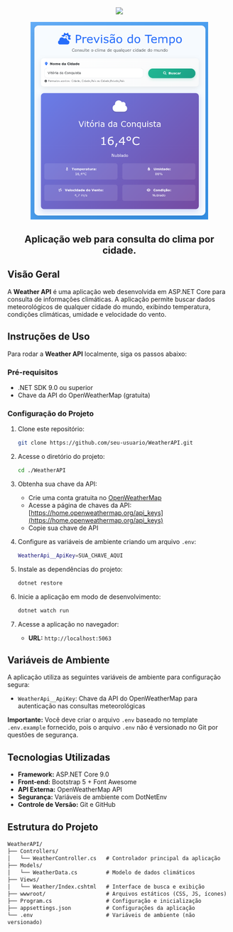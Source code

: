<div align="center">
  <img src="https://readme-typing-svg.demolab.com?font=Fira+Code&size=50&duration=3000&pause=200&color=3B82F6&center=true&vCenter=true&multiline=true&random=false&width=800&height=100&lines=Weather+API" />
</div>

<p align="center">
  <img src="docs/assets/weatherapi.png" alt="WeatherAPI Screenshot" width="400" />
</p>

<h2 align="center">Aplicação web para consulta do clima por cidade.</h2>

## **Visão Geral**

A **Weather API** é uma aplicação web desenvolvida em ASP.NET Core para consulta de informações climáticas. A aplicação permite buscar dados meteorológicos de qualquer cidade do mundo, exibindo temperatura, condições climáticas, umidade e velocidade do vento.

## **Instruções de Uso**

Para rodar a **Weather API** localmente, siga os passos abaixo:

### **Pré-requisitos**

- .NET SDK 9.0 ou superior
- Chave da API do OpenWeatherMap (gratuita)

### **Configuração do Projeto**

1. Clone este repositório:

   ```bash
   git clone https://github.com/seu-usuario/WeatherAPI.git
   ```

2. Acesse o diretório do projeto:

   ```bash
   cd ./WeatherAPI
   ```

3. Obtenha sua chave da API:

   - Crie uma conta gratuita no [OpenWeatherMap](https://openweathermap.org/api)
   - Acesse a página de chaves da API: [https://home.openweathermap.org/api_keys](https://home.openweathermap.org/api_keys)
   - Copie sua chave de API

4. Configure as variáveis de ambiente criando um arquivo `.env`:

   ```bash
   WeatherApi__ApiKey=SUA_CHAVE_AQUI
   ```

5. Instale as dependências do projeto:

   ```bash
   dotnet restore
   ```

6. Inicie a aplicação em modo de desenvolvimento:

   ```bash
   dotnet watch run
   ```

7. Acesse a aplicação no navegador:
   - **URL:** `http://localhost:5063`

## **Variáveis de Ambiente**

A aplicação utiliza as seguintes variáveis de ambiente para configuração segura:

- `WeatherApi__ApiKey`: Chave da API do OpenWeatherMap para autenticação nas consultas meteorológicas

**Importante:** Você deve criar o arquivo `.env` baseado no template `.env.example` fornecido, pois o arquivo `.env` não é versionado no Git por questões de segurança.

## **Tecnologias Utilizadas**

- **Framework:** ASP.NET Core 9.0
- **Front-end:** Bootstrap 5 + Font Awesome
- **API Externa:** OpenWeatherMap API
- **Segurança:** Variáveis de ambiente com DotNetEnv
- **Controle de Versão:** Git e GitHub

## **Estrutura do Projeto**

```
WeatherAPI/
├── Controllers/
│   └── WeatherController.cs   # Controlador principal da aplicação
├── Models/
│   └── WeatherData.cs         # Modelo de dados climáticos
├── Views/
│   └── Weather/Index.cshtml   # Interface de busca e exibição
├── wwwroot/                   # Arquivos estáticos (CSS, JS, ícones)
├── Program.cs                 # Configuração e inicialização
├── appsettings.json           # Configurações da aplicação
└── .env                       # Variáveis de ambiente (não versionado)
```
